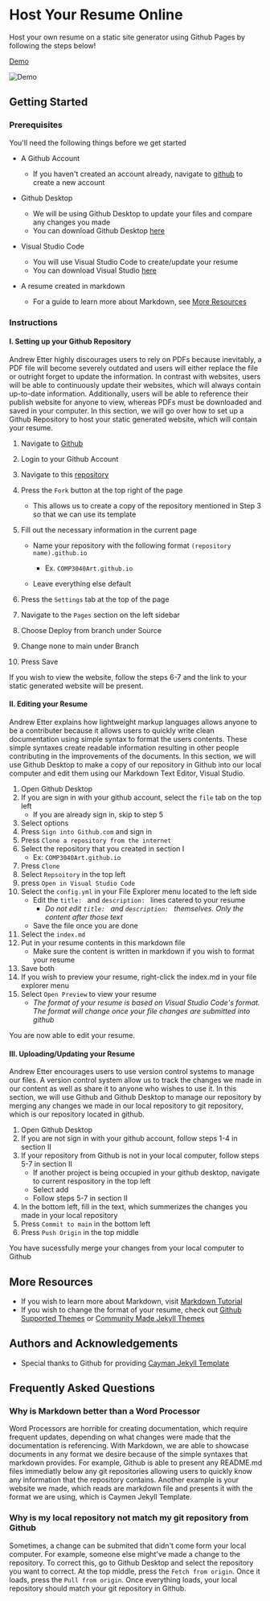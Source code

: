 # Host Your Resume Online

Host your own resume on a static site generator using Github Pages by following the steps below!

[Demo](https://threshvsgaming.github.io/COMP3040Art.github.io/)

![Demo](app/opera_48tROMvPDM.gif)

## Getting Started

### Prerequisites

You'll need the following things before we get started

- A Github Account
	+ If you haven't created an account already, navigate to [github]() to create a new account

- Github Desktop
	+ We will be using Github Desktop to update your files and compare any changes you made
	+ You can download Github Desktop [here]() 

- Visual Studio Code
	+ You will use Visual Studio Code to create/update your resume
	+ You can download Visual Studio [here]()

- A resume created in markdown
	+ For a guide to learn more about Markdown, see [More Resources](#more-resources)
	
### Instructions

#### I. Setting up your Github Repository

Andrew Etter highly discourages users to rely on PDFs because inevitably, a PDF file will become severely outdated and users will either replace the file or outright forget to update the information. In contrast with websites, users will be able to continuously update their websites, which will always contain up-to-date information. Additionally, users will be able to reference their publish website for anyone to view, whereas PDFs must be downloaded and saved in your computer. In this section, we will go over how to set up a Github Repository to host your static generated website, which will contain your resume.

1. Navigate to [Github]()
2. Login to your Github Account
3. Navigate to this [repository]()
4. Press the `Fork` button at the top right of the page
	+ This allows us to create a copy of the repository mentioned in Step 3 so that we can use its template
	
5. Fill out the necessary information in the current page
	+ Name your repository with the following format `(repository name).github.io`
		* Ex. `COMP3040Art.github.io`
		
	+ Leave everything else default
		
6. Press the `Settings` tab at the top of the page
7. Navigate to the `Pages` section on the left sidebar
8. Choose Deploy from branch under Source
9. Change none to main under Branch
10. Press Save

If you wish to view the website, follow the steps 6-7 and the link to your static generated website will be present.

#### II. Editing your Resume

Andrew Etter explains how lightweight markup languages allows anyone to be a contributer because it allows users to quickly write clean documentation using simple syntax to format the users contents. These simple syntaxes create readable information resulting in other people contributing in the improvements of the documents. In this section, we will use Github Desktop to make a copy of our repository in Github into our local computer and edit them using our Markdown Text Editor, Visual Studio.

1. Open Github Desktop
2. If you are sign in with your github account, select the `file` tab on the top left
	+ If you are already sign in, skip to step 5
3. Select options
4. Press `Sign into Github.com` and sign in
5. Press `Clone a repository from the internet`
6. Select the repository that you created in section I
	+ Ex: `COMP3040Art.github.io`
7. Press `Clone` 
8. Select `Repsoitory` in the top left
9. press `Open in Visual Studio Code`
10. Select the `config.yml` in your File Explorer menu located to the left side
	+ Edit the `title: ` and `description: ` lines catered to your resume
		+ *Do not edit `title: ` and `description: ` themselves. Only the content after those text*
	+ Save the file once you are done
11. Select the `index.md`
12. Put in your resume contents in this markdown file
	+ Make sure the content is written in markdown if you wish to format your resume
13. Save both 
14. If you wish to preview your resume, right-click the index.md in your file explorer menu
15. Select `Open Preview` to view your resume
	+ *The format of your resume is based on Visual Studio Code's format. The format will change once your file changes are submitted into github*

You are now able to edit your resume.

#### III. Uploading/Updating your Resume

Andrew Etter encourages users to use version control systems to manage our files. A version control system allow us to track the changes we made in our content as well as share it to anyone who wishes to use it. In this section, we will use Github and Github Desktop to manage our repository by merging any changes we made in our local repository to git repository, which is our repository located in github.

1. Open Github Desktop
2. If you are not sign in with your github account, follow steps 1-4 in section II
3. If your repository from Github is not in your local computer, follow steps 5-7 in section II
	+ If another project is being occupied in your github desktop, navigate to current respository in the top left
	+ Select add
	+ Follow steps 5-7 in section II
4. In the bottom left, fill in the text, which summerizes the changes you made in your local repository
5. Press `Commit to main` in the bottom left
6. Press `Push Origin` in the top middle

You have sucessfully merge your changes from your local computer to Github

## More Resources

- If you wish to learn more about Markdown, visit [Markdown Tutorial](https://www.markdowntutorial.com)
- If you wish to change the format of your resume, check out [Github Supported Themes](https://pages.github.com/themes/) or [Community Made Jekyll Themes](https://jekyllthemes.io/github-pages-themes)

## Authors and Acknowledgements

- Special thanks to Github for providing [Cayman Jekyll Template](https://github.com/pages-themes/cayman)


## Frequently Asked Questions 

### Why is Markdown better than a Word Processor

Word Processors are horrible for creating documentation, which require frequent updates, depending on what changes were made that the documentation is referencing. With Markdown, we are able to showcase documents in any format we desire because of the simple syntaxes that markdown provides. For example, Github is able to present any README.md files immediatly below any git repositories allowing users to quickly know any information that the repository contains. Another example is your website we made, which reads are markdown file and presents it with the format we are using, which is Caymen Jekyll Template.

### Why is my local repository not match my git repository from Github

Sometimes, a change can be submited that didn't come form your local computer. For example, someone else might've made a change to the repository. To correct this, go to Github Desktop and select the repository you want to correct. At the top middle, press the `Fetch from origin`. Once it loads, press the `Pull from origin`. Once everything loads, your local repository should match your git repository in Github.